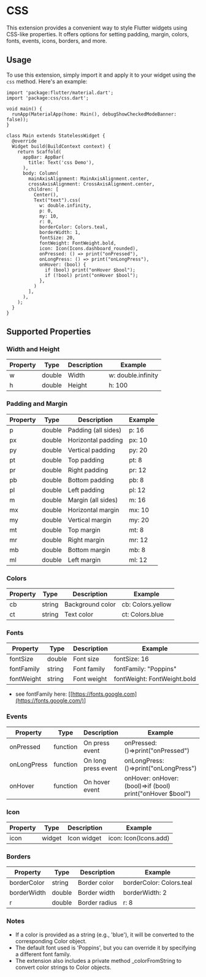 # CSS

This extension provides a convenient way to style Flutter widgets using CSS-like properties. It offers options for setting padding, margin, colors, fonts, events, icons, borders, and more.

## Usage

To use this extension, simply import it and apply it to your widget using the `css` method. Here's an example:

```
import 'package:flutter/material.dart';
import 'package:css/css.dart';

void main() {
  runApp(MaterialApp(home: Main(), debugShowCheckedModeBanner: false));
}

class Main extends StatelessWidget {
  @override
  Widget build(BuildContext context) {
    return Scaffold(
      appBar: AppBar(
        title: Text('css Demo'),
      ),
      body: Column(
        mainAxisAlignment: MainAxisAlignment.center,
        crossAxisAlignment: CrossAxisAlignment.center,
        children: [
          Center(),
          Text("text").css(
            w: double.infinity,
            p: 0,
            my: 10,
            r: 0,
            borderColor: Colors.teal,
            borderWidth: 1,
            fontSize: 20,
            fontWeight: FontWeight.bold,
            icon: Icon(Icons.dashboard_rounded),
            onPressed: () => print("onPressed"),
            onLongPress: () => print("onLongPress"),
            onHover: (bool) {
              if (bool) print("onHover $bool");
              if (!bool) print("onHover $bool");
            },
          )
        ],
      ),
    );
  }
}
```
## Supported Properties

### Width and Height
| Property       | Type    | Description                   | Example                |
|----------------|---------|-------------------------------|------------------------|
| w              | double  | Width                         | w: double.infinity     |
| h              | double  | Height                        | h: 100                 |

### Padding and Margin
| Property       | Type    | Description                   | Example                |
|----------------|---------|-------------------------------|------------------------|
| p              | double  | Padding (all sides)           | p: 16                  |
| px             | double  | Horizontal padding            | px: 10                 |
| py             | double  | Vertical padding              | py: 20                 |
| pt             | double  | Top padding                   | pt: 8                  |
| pr             | double  | Right padding                 | pr: 12                 |
| pb             | double  | Bottom padding                | pb: 8                  |
| pl             | double  | Left padding                  | pl: 12                 |
| m              | double  | Margin (all sides)            | m: 16                  |
| mx             | double  | Horizontal margin             | mx: 10                 |
| my             | double  | Vertical margin               | my: 20                 |
| mt             | double  | Top margin                    | mt: 8                  |
| mr             | double  | Right margin                  | mr: 12                 |
| mb             | double  | Bottom margin                 | mb: 8                  |
| ml             | double  | Left margin                   | ml: 12                 |

### Colors
| Property       | Type    | Description                   | Example                |
|----------------|---------|-------------------------------|------------------------|
| cb             | string  | Background color              | cb: Colors.yellow      |
| ct             | string  | Text color                    | ct: Colors.blue        |

### Fonts
| Property       | Type    | Description                   | Example                        |
|----------------|---------|-------------------------------|--------------------------------|
| fontSize       | double  | Font size                     | fontSize: 16                   |
| fontFamily     | string  | Font family                   | fontFamily: "Poppins"          |
| fontWeight     | string  | Font weight                   | fontWeight: FontWeight.bold    |

- see fontFamily here: [[https://fonts.google.com](https://fonts.google.com/)]

### Events
| Property       | Type    | Description                   | Example                |
|----------------|---------|-------------------------------|------------------------|
| onPressed      | function| On press event                | onPressed: ()=>print("onPressed")  |
| onLongPress    | function| On long press event           | onLongPress: ()=>print("onLongPress")  |
| onHover        | function| On hover event                | onHover: onHover: (bool)=>if (bool) print("onHover $bool") |

### Icon
| Property       | Type    | Description                   | Example                |
|----------------|---------|-------------------------------|------------------------|
| icon           | widget  | Icon widget                   | icon: Icon(Icons.add) |

### Borders
| Property       | Type    | Description                   | Example                    |
|----------------|---------|-------------------------------|----------------------------|
| borderColor    | string  | Border color                  | borderColor: Colors.teal   |
| borderWidth    | double  | Border width                  | borderWidth: 2             |
| r              | double  | Border radius                 | r: 8                       |


### Notes
- If a color is provided as a string (e.g., 'blue'), it will be converted to the corresponding Color object.
- The default font used is 'Poppins', but you can override it by specifying a different font family.
- The extension also includes a private method _colorFromString to convert color strings to Color objects.

